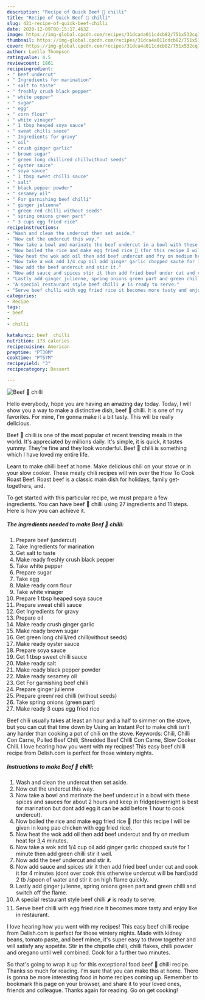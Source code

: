 ```yaml
---
description: "Recipe of Quick Beef 🥩 chilli"
title: "Recipe of Quick Beef 🥩 chilli"
slug: 421-recipe-of-quick-beef-chilli
date: 2020-12-09T00:15:17.463Z
image: https://img-global.cpcdn.com/recipes/31dca4a011cdcb82/751x532cq70/beef-🥩-chilli-recipe-main-photo.jpg
thumbnail: https://img-global.cpcdn.com/recipes/31dca4a011cdcb82/751x532cq70/beef-🥩-chilli-recipe-main-photo.jpg
cover: https://img-global.cpcdn.com/recipes/31dca4a011cdcb82/751x532cq70/beef-🥩-chilli-recipe-main-photo.jpg
author: Luella Thompson
ratingvalue: 4.5
reviewcount: 1861
recipeingredient:
- " beef undercut"
- " Ingredients for marination"
- " salt to taste"
- " freshly crush black pepper"
- " white pepper"
- " sugar"
- " egg"
- " corn flour"
- " white vinager"
- " 1 tbsp heaped soya sauce"
- " sweat chilli sauce"
- " Ingredients for gravy"
- " oil"
- " crush ginger garlic"
- " brown sugar"
- " green long chillired chillwithout seeds"
- " oyster sauce"
- " soya sauce"
- " 1 tbsp sweet chilli sauce"
- " salt"
- " black pepper powder"
- " sesamey oil"
- " For garnishing beef chilli"
- " ginger julienne"
- " green red chilli without seeds"
- " spring onions green part"
- " 3 cups egg fried rice"
recipeinstructions:
- "Wash and clean the undercut then set aside."
- "Now cut the undercut this way."
- "Now take a bowl and marinate the beef undercut in a bowl with these spices and sauces for about 2 hours and keep in fridge(overnight is best for marination but dont add egg it can be add before 1 hour to cook undercut)."
- "Now boiled the rice and make egg fried rice 🍚 (for this recipe I will be given in kung pao chicken with egg fried rice)."
- "Now heat the wok add oil then add beef undercut and fry on medium heat for 3,4 minutes."
- "Now take a wok add 1/4 cup oil add ginger garlic chopped sauté for 1 minute then add green chilli stir it well."
- "Now add the beef undercut and stir it."
- "Now add sauce and spices stir it then add fried beef under cut and cook it for 4 minutes (dont over cook this otherwise undercut will be hard)add 2 tb /spoon of water and stir it on high flame quickly."
- "Lastly add ginger julienne, spring onions green part and green chilli and switch off the flame."
- "A special restaurant style beef chilli 🌶 is ready to serve."
- "Serve beef chilli with egg fried rice it becomes more tasty and enjoy like in restaurant."
categories:
- Recipe
tags:
- beef
- 
- chilli

katakunci: beef  chilli 
nutrition: 173 calories
recipecuisine: American
preptime: "PT30M"
cooktime: "PT57M"
recipeyield: "3"
recipecategory: Dessert

---
```



![Beef 🥩 chilli](https://img-global.cpcdn.com/recipes/31dca4a011cdcb82/751x532cq70/beef-🥩-chilli-recipe-main-photo.jpg)

Hello everybody, hope you are having an amazing day today. Today, I will show you a way to make a distinctive dish, beef 🥩 chilli. It is one of my favorites. For mine, I'm gonna make it a bit tasty. This will be really delicious.

Beef 🥩 chilli is one of the most popular of recent trending meals in the world. It's appreciated by millions daily. It's simple, it is quick, it tastes yummy. They're fine and they look wonderful. Beef 🥩 chilli is something which I have loved my entire life.

Learn to make chilli beef at home. Make delicious chili on your stove or in your slow cooker. These meaty chili recipes will win over the How To Cook Roast Beef. Roast beef is a classic main dish for holidays, family get-togethers, and.


To get started with this particular recipe, we must prepare a few ingredients. You can have beef 🥩 chilli using 27 ingredients and 11 steps. Here is how you can achieve it.

<!--inarticleads1-->

##### The ingredients needed to make Beef 🥩 chilli:

1. Prepare  beef (undercut)
1. Take  Ingredients for marination
1. Get  salt to taste
1. Make ready  freshly crush black pepper
1. Take  white pepper
1. Prepare  sugar
1. Take  egg
1. Make ready  corn flour
1. Take  white vinager
1. Prepare  1 tbsp heaped soya sauce
1. Prepare  sweat chilli sauce
1. Get  Ingredients for gravy
1. Prepare  oil
1. Make ready  crush ginger garlic
1. Make ready  brown sugar
1. Get  green long chilli/red chill(without seeds)
1. Make ready  oyster sauce
1. Prepare  soya sauce
1. Get  1 tbsp sweet chilli sauce
1. Make ready  salt
1. Make ready  black pepper powder
1. Make ready  sesamey oil
1. Get  For garnishing beef chilli
1. Prepare  ginger julienne
1. Prepare  green/ red chilli (without seeds)
1. Take  spring onions (green part)
1. Make ready  3 cups egg fried rice


Beef chili usually takes at least an hour and a half to simmer on the stove, but you can cut that time down by Using an Instant Pot to make chili isn&#39;t any harder than cooking a pot of chili on the stove. Keywords: Chili, Chilli Con Carne, Pulled Beef Chili, Shredded Beef Chilli Con Carne, Slow Cooker Chili. I love hearing how you went with my recipes! This easy beef chilli recipe from Delish.com is perfect for those wintery nights. 

<!--inarticleads2-->

##### Instructions to make Beef 🥩 chilli:

1. Wash and clean the undercut then set aside.
1. Now cut the undercut this way.
1. Now take a bowl and marinate the beef undercut in a bowl with these spices and sauces for about 2 hours and keep in fridge(overnight is best for marination but dont add egg it can be add before 1 hour to cook undercut).
1. Now boiled the rice and make egg fried rice 🍚 (for this recipe I will be given in kung pao chicken with egg fried rice).
1. Now heat the wok add oil then add beef undercut and fry on medium heat for 3,4 minutes.
1. Now take a wok add 1/4 cup oil add ginger garlic chopped sauté for 1 minute then add green chilli stir it well.
1. Now add the beef undercut and stir it.
1. Now add sauce and spices stir it then add fried beef under cut and cook it for 4 minutes (dont over cook this otherwise undercut will be hard)add 2 tb /spoon of water and stir it on high flame quickly.
1. Lastly add ginger julienne, spring onions green part and green chilli and switch off the flame.
1. A special restaurant style beef chilli 🌶 is ready to serve.
1. Serve beef chilli with egg fried rice it becomes more tasty and enjoy like in restaurant.


I love hearing how you went with my recipes! This easy beef chilli recipe from Delish.com is perfect for those wintery nights. Made with kidney beans, tomato paste, and beef mince, it&#39;s super easy to throw together and will satisfy any appetite. Stir in the chipotle chilli, chilli flakes, chilli powder and oregano until well combined. Cook for a further two minutes. 

So that's going to wrap it up for this exceptional food beef 🥩 chilli recipe. Thanks so much for reading. I'm sure that you can make this at home. There is gonna be more interesting food in home recipes coming up. Remember to bookmark this page on your browser, and share it to your loved ones, friends and colleague. Thanks again for reading. Go on get cooking!
